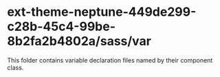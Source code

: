 # ext-theme-neptune-449de299-c28b-45c4-99be-8b2fa2b4802a/sass/var

This folder contains variable declaration files named by their component class.
